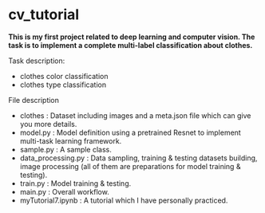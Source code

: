 # cv_tutorial
**This is my first project related to deep learning and computer vision. The task is to implement a complete multi-label classification about clothes.**

Task description:
- clothes color classification
- clothes type classification

File description
- clothes :  Dataset including images and a meta.json file which can give you more details.
- model.py : Model definition using a pretrained Resnet to implement multi-task learning framework.
- sample.py : A sample class.
- data_processing.py : Data sampling, training & testing datasets building, image processing (all of them are preparations for model training & testing).
- train.py : Model training & testing.
- main.py : Overall workflow.
- myTutorial7.ipynb : A tutorial which I have personally practiced.
